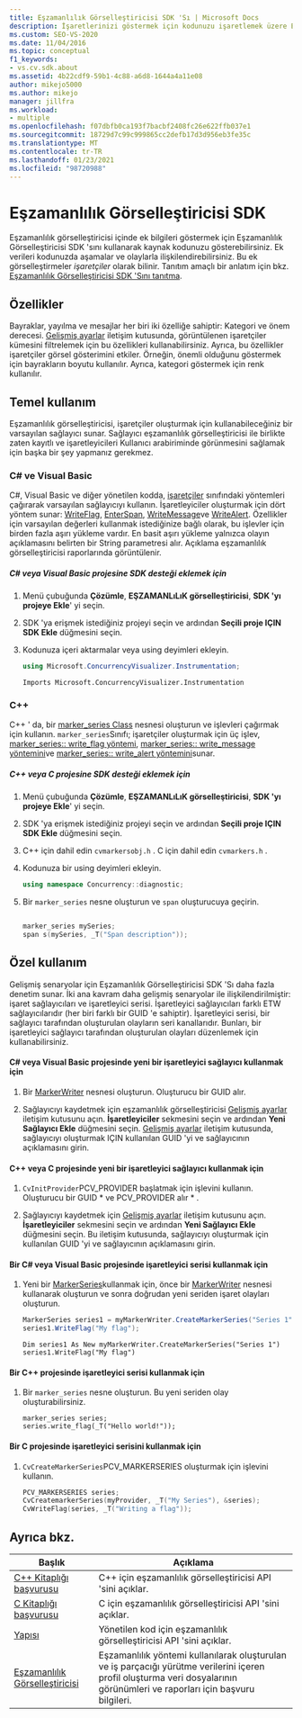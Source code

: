 ```yaml
---
title: Eşzamanlılık Görselleştiricisi SDK 'Sı | Microsoft Docs
description: İşaretlerinizi göstermek için kodunuzu işaretlemek üzere Eşzamanlılık Görselleştiricisi SDK 'sını nasıl kullanacağınızı öğrenin. İşaretleyiciler, olayları işaretlemek için eşzamanlılık görselleştiricisi içinde görüntülenen simgelerdir.
ms.custom: SEO-VS-2020
ms.date: 11/04/2016
ms.topic: conceptual
f1_keywords:
- vs.cv.sdk.about
ms.assetid: 4b22cdf9-59b1-4c88-a6d8-1644a4a11e08
author: mikejo5000
ms.author: mikejo
manager: jillfra
ms.workload:
- multiple
ms.openlocfilehash: f07dbfb0ca193f7bacbf2408fc26e622ffb037e1
ms.sourcegitcommit: 18729d7c99c999865cc2defb17d3d956eb3fe35c
ms.translationtype: MT
ms.contentlocale: tr-TR
ms.lasthandoff: 01/23/2021
ms.locfileid: "98720988"
---
```

# <a name="concurrency-visualizer-sdk"></a>Eşzamanlılık Görselleştiricisi SDK
Eşzamanlılık görselleştiricisi içinde ek bilgileri göstermek için Eşzamanlılık Görselleştiricisi SDK 'sını kullanarak kaynak kodunuzu gösterebilirsiniz. Ek verileri kodunuzda aşamalar ve olaylarla ilişkilendirebilirsiniz. Bu ek görselleştirmeler *işaretçiler* olarak bilinir.  Tanıtım amaçlı bir anlatım için bkz. [Eşzamanlılık Görselleştiricisi SDK 'Sını tanıtma](/archive/blogs/visualizeparallel/introducing-the-concurrency-visualizer-sdk).

## <a name="properties"></a>Özellikler
 Bayraklar, yayılma ve mesajlar her biri iki özelliğe sahiptir: Kategori ve önem derecesi. [Gelişmiş ayarlar](../profiling/advanced-settings-dialog-box-concurrency-visualizer.md) iletişim kutusunda, görüntülenen işaretçiler kümesini filtrelemek için bu özellikleri kullanabilirsiniz. Ayrıca, bu özellikler işaretçiler görsel gösterimini etkiler. Örneğin, önemli olduğunu göstermek için bayrakların boyutu kullanılır. Ayrıca, kategori göstermek için renk kullanılır.

## <a name="basic-usage"></a>Temel kullanım
 Eşzamanlılık görselleştiricisi, işaretçiler oluşturmak için kullanabileceğiniz bir varsayılan sağlayıcı sunar. Sağlayıcı eşzamanlılık görselleştiricisi ile birlikte zaten kayıtlı ve işaretleyicileri Kullanıcı arabiriminde görünmesini sağlamak için başka bir şey yapmanız gerekmez.

### <a name="c-and-visual-basic"></a>C# ve Visual Basic
 C#, Visual Basic ve diğer yönetilen kodda, [işaretçiler](/previous-versions/hh694099(v=vs.140)) sınıfındaki yöntemleri çağırarak varsayılan sağlayıcıyı kullanın. İşaretleyiciler oluşturmak için dört yöntem sunar: [WriteFlag](/previous-versions/hh694185%28v%3dvs.140%29), [EnterSpan](/previous-versions/hh694205(v=vs.140)), [WriteMessage](/previous-versions/hh694161(v=vs.140))ve [WriteAlert](/previous-versions/hh694180(v=vs.140)). Özellikler için varsayılan değerleri kullanmak istediğinize bağlı olarak, bu işlevler için birden fazla aşırı yükleme vardır.  En basit aşırı yükleme yalnızca olayın açıklamasını belirten bir String parametresi alır. Açıklama eşzamanlılık görselleştiricisi raporlarında görüntülenir.

##### <a name="to-add-sdk-support-to-a-c-or-visual-basic-project"></a>C# veya Visual Basic projesine SDK desteği eklemek için

1. Menü çubuğunda **Çözümle**, **EŞZAMANLıLıK görselleştiricisi**, **SDK 'yı projeye Ekle**' yi seçin.

2. SDK 'ya erişmek istediğiniz projeyi seçin ve ardından **Seçili proje IÇIN SDK Ekle** düğmesini seçin.

3. Kodunuza içeri aktarmalar veya using deyimleri ekleyin.

    ```csharp
    using Microsoft.ConcurrencyVisualizer.Instrumentation;
    ```

    ```VB
    Imports Microsoft.ConcurrencyVisualizer.Instrumentation
    ```

### <a name="c"></a>C++
 C++ ' da, bir [marker_series Class](../profiling/marker-series-class.md) nesnesi oluşturun ve işlevleri çağırmak için kullanın.  `marker_series`Sınıfı; işaretçiler oluşturmak için üç işlev, [marker_series:: write_flag yöntemi](../profiling/marker-series-write-flag-method.md), [marker_series:: write_message yöntemini](../profiling/marker-series-write-message-method.md)ve [marker_series:: write_alert yöntemini](../profiling/marker-series-write-alert-method.md)sunar.

##### <a name="to-add-sdk-support-to-a-c-or-c-project"></a>C++ veya C projesine SDK desteği eklemek için

1. Menü çubuğunda **Çözümle**, **EŞZAMANLıLıK görselleştiricisi**, **SDK 'yı projeye Ekle**' yi seçin.

2. SDK 'ya erişmek istediğiniz projeyi seçin ve ardından **Seçili proje IÇIN SDK Ekle** düğmesini seçin.

3. C++ için dahil edin `cvmarkersobj.h` . C için dahil edin `cvmarkers.h` .

4. Kodunuza bir using deyimleri ekleyin.

    ```cpp
    using namespace Concurrency::diagnostic;
    ```

5. Bir `marker_series` nesne oluşturun ve `span` oluşturucuya geçirin.

    ```C++

    marker_series mySeries;
    span s(mySeries, _T("Span description"));

    ```

## <a name="custom-usage"></a>Özel kullanım
 Gelişmiş senaryolar için Eşzamanlılık Görselleştiricisi SDK 'Sı daha fazla denetim sunar.  İki ana kavram daha gelişmiş senaryolar ile ilişkilendirilmiştir: işaret sağlayıcıları ve işaretleyici serisi. İşaretleyici sağlayıcıları farklı ETW sağlayıcılarıdır (her biri farklı bir GUID 'e sahiptir). İşaretleyici serisi, bir sağlayıcı tarafından oluşturulan olayların seri kanallarıdır. Bunları, bir işaretleyici sağlayıcı tarafından oluşturulan olayları düzenlemek için kullanabilirsiniz.

#### <a name="to-use-a-new-marker-provider-in-a-c-or-visual-basic-project"></a>C# veya Visual Basic projesinde yeni bir işaretleyici sağlayıcı kullanmak için

1. Bir [MarkerWriter](/previous-versions/hh694138(v=vs.140)) nesnesi oluşturun.  Oluşturucu bir GUID alır.

2. Sağlayıcıyı kaydetmek için eşzamanlılık görselleştiricisi [Gelişmiş ayarlar](../profiling/advanced-settings-dialog-box-concurrency-visualizer.md) iletişim kutusunu açın.  **İşaretleyiciler** sekmesini seçin ve ardından **Yeni Sağlayıcı Ekle** düğmesini seçin. [Gelişmiş ayarlar](../profiling/advanced-settings-dialog-box-concurrency-visualizer.md) iletişim kutusunda, sağlayıcıyı oluşturmak IÇIN kullanılan GUID 'yi ve sağlayıcının açıklamasını girin.

#### <a name="to-use-a-new-marker-provider-in-a-c-or-c-project"></a>C++ veya C projesinde yeni bir işaretleyici sağlayıcı kullanmak için

1. `CvInitProvider`PCV_PROVIDER başlatmak için işlevini kullanın.  Oluşturucu bir GUID * ve PCV_PROVIDER alır \* .

2. Sağlayıcıyı kaydetmek için [Gelişmiş ayarlar](../profiling/advanced-settings-dialog-box-concurrency-visualizer.md) iletişim kutusunu açın.  **İşaretleyiciler** sekmesini seçin ve ardından **Yeni Sağlayıcı Ekle** düğmesini seçin. Bu iletişim kutusunda, sağlayıcıyı oluşturmak için kullanılan GUID 'yi ve sağlayıcının açıklamasını girin.

#### <a name="to-use-a-marker-series-in-a-c-or-visual-basic-project"></a>Bir C# veya Visual Basic projesinde işaretleyici serisi kullanmak için

1. Yeni bir [MarkerSeries](/previous-versions/hh694127(v=vs.140))kullanmak için, önce bir [MarkerWriter](/previous-versions/hh694138(v=vs.140)) nesnesi kullanarak oluşturun ve sonra doğrudan yeni seriden işaret olayları oluşturun.

    ```csharp
    MarkerSeries series1 = myMarkerWriter.CreateMarkerSeries("Series 1");
    series1.WriteFlag("My flag");
    ```

    ```VB
    Dim series1 As New myMarkerWriter.CreateMarkerSeries("Series 1")
    series1.WriteFlag("My flag")
    ```

#### <a name="to-use-a-marker-series-in-a-c-project"></a>Bir C++ projesinde işaretleyici serisi kullanmak için

1. Bir `marker_series` nesne oluşturun.  Bu yeni seriden olay oluşturabilirsiniz.

    ```scr
    marker_series series;
    series.write_flag(_T("Hello world!"));
    ```

#### <a name="to-use-a-marker-series-in-a-c-project"></a>Bir C projesinde işaretleyici serisini kullanmak için

1. `CvCreateMarkerSeries`PCV_MARKERSERIES oluşturmak için işlevini kullanın.

    ```C++
    PCV_MARKERSERIES series;
    CvCreatemarkerSeries(myProvider, _T("My Series"), &series);
    CvWriteFlag(series, _T("Writing a flag"));
    ```

## <a name="see-also"></a>Ayrıca bkz.

|Başlık|Açıklama|
|-----------|-----------------|
|[C++ Kitaplığı başvurusu](../profiling/cpp-library-reference.md)|C++ için eşzamanlılık görselleştiricisi API 'sini açıklar.|
|[C Kitaplığı başvurusu](../profiling/c-library-reference.md)|C için eşzamanlılık görselleştiricisi API 'sini açıklar.|
|[Yapısı](/previous-versions/hh694104(v=vs.140))|Yönetilen kod için eşzamanlılık görselleştiricisi API 'sini açıklar.|
|[Eşzamanlılık Görselleştiricisi](../profiling/concurrency-visualizer.md)|Eşzamanlılık yöntemi kullanılarak oluşturulan ve iş parçacığı yürütme verilerini içeren profil oluşturma veri dosyalarının görünümleri ve raporları için başvuru bilgileri.|